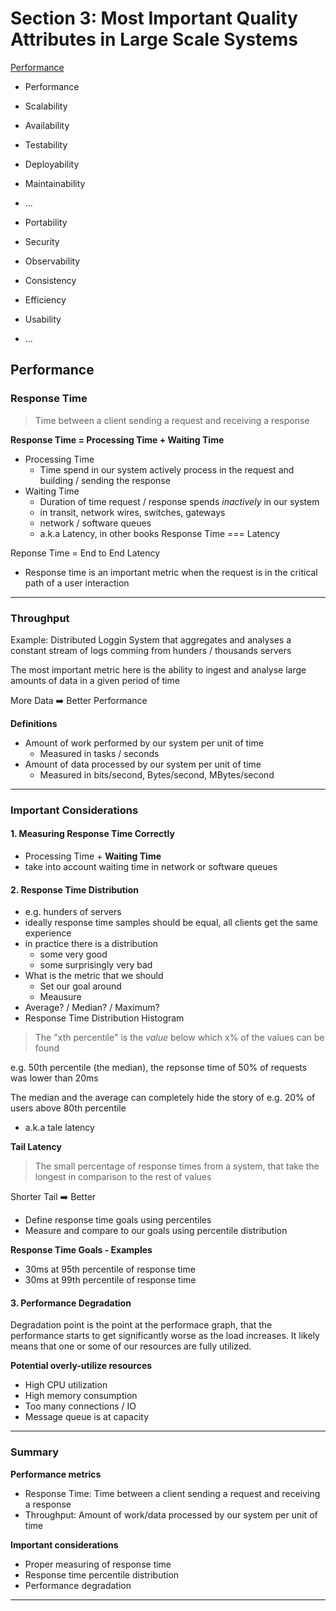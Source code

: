 # Section 3: Most Important Quality Attributes in Large Scale Systems

[Performance](#performance)

- Performance
- Scalability
- Availability
- Testability
- Deployability
- Maintainability
- ...
  
- Portability
- Security
- Observability
- Consistency
- Efficiency
- Usability
- ...

## Performance

### Response Time

> Time between a client sending a request and receiving a response

**Response Time = Processing Time + Waiting Time**

- Processing Time
  - Time spend in our system actively process in the request and building / sending the response
- Waiting Time
  - Duration of time request / response spends _inactively_ in our system
  - in transit, network wires, switches, gateways
  - network / software queues
  - a.k.a Latency, in other books Response Time === Latency

Reponse Time = End to End Latency

- Response time is an important metric when the request is in the critical path of a user interaction

---

### Throughput

Example: Distributed Loggin System that aggregates and analyses a constant stream of logs comming from hunders / thousands servers

The most important metric here is the ability to ingest and analyse large amounts of data in a given period of time

More Data ➡️ Better Performance


**Definitions**

- Amount of work performed by our system per unit of time
  - Measured in tasks / seconds
- Amount of data processed by our system per unit of time
  - Measured in bits/second, Bytes/second, MBytes/second

---

### Important Considerations

#### 1. Measuring Response Time Correctly
- Processing Time + **Waiting Time**
- take into account waiting time in network or software queues


#### 2. Response Time Distribution
- e.g. hunders of servers
- ideally response time samples should be equal, all clients get the same experience
- in practice there is a distribution
  - some very good
  - some surprisingly very bad
- What is the metric that we should
  - Set our goal around
  - Meausure
- Average? / Median? / Maximum?
- Response Time Distribution Histogram

> The "xth percentile" is the _value_ below which x% of the values can be found

e.g. 50th percentile (the median), the repsonse time of 50% of requests was lower than 20ms

The median and the average can completely hide the story of e.g. 20% of users above 80th percentile
- a.k.a tale latency

**Tail Latency**

> The small percentage of response times from a system, that take the longest in comparison to the rest of values

Shorter Tail ➡️ Better

- Define response time goals using percentiles
- Measure and compare to our goals using percentile distribution

**Response Time Goals - Examples**
- 30ms at 95th percentile of response time
- 30ms at 99th percentile of response time


#### 3. Performance Degradation

Degradation point is the point at the performace graph, that the performance starts to get significantly worse
as the load increases. It likely means that one or some of our resources are fully utilized.

**Potential overly-utilize resources**
- High CPU utilization
- High memory consumption
- Too many connections / IO
- Message queue is at capacity

---

### Summary

**Performance metrics**
- Response Time: Time between a client sending a request and receiving a response
- Throughput: Amount of work/data processed by our system per unit of time

**Important considerations**
- Proper measuring of response time
- Response time percentile distribution
- Performance degradation

---

